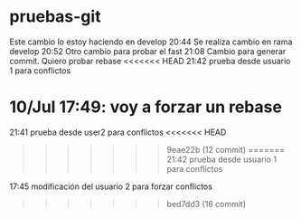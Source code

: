 # pruebas-git

Este cambio lo estoy haciendo en develop
20:44 Se realiza cambio en rama develop
20:52 Otro cambio para probar el fast
21:08 Cambio para generar commit. Quiero probar  rebase
<<<<<<< HEAD
21:42 prueba desde usuario 1 para conflictos

10/Jul 17:49: voy a forzar un rebase
=======

21:41 prueba desde user2 para conflictos
<<<<<<< HEAD
>>>>>>> 9eae22b (12 commit)
=======
21:42 prueba desde usuario 1 para conflictos


17:45 modificación del usuario 2 para forzar conflictos
>>>>>>> bed7dd3 (16 commit)
